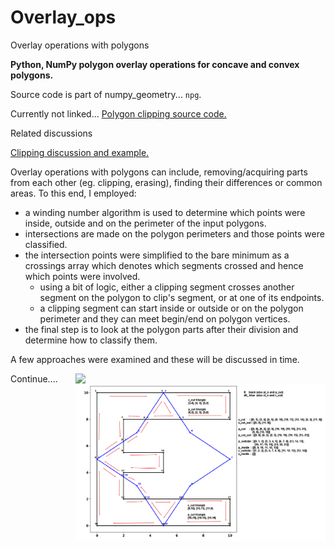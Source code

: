 # Overlay_ops
Overlay operations with polygons

**Python, NumPy polygon overlay operations for concave and convex polygons.**

Source code is part of numpy_geometry... `npg`.

Currently not linked... [Polygon clipping source code.](https://github.com/Dan-Patterson/numpy_geometry/blob/master/arcpro_npg/npg/npg/old/npg_boolean.py)

Related discussions

[Clipping discussion and example.](https://github.com/Dan-Patterson/geonumeracy/blob/main/docs/clipping/clip.md)

Overlay operations with polygons can include, removing/acquiring parts from each other (eg. clipping, erasing), finding their differences or common areas.
To this end, I employed:
- a winding number algorithm is used to determine which points were inside, outside and on the perimeter of the input polygons.
- intersections are made on the polygon perimeters and those points were classified.
- the intersection points were simplified to the bare minimum as a crossings array which denotes which segments crossed and hence which points were involved.
  - using a bit of logic, either a clipping segment crosses another segment on the polygon to clip's segment, or at one of its endpoints.
  - a clipping segment can start inside or outside or on the polygon perimeter and they can meet begin/end on polygon vertices.
- the final step is to look at the polygon parts after their division and determine how to classify them.

A few approaches were examined and these will be discussed in time.

<img src="images/E_d0.png" align="right" width="400"/>

<img src="images/E_d0_annotated.png" align="right" width="400"/>
Continue....
